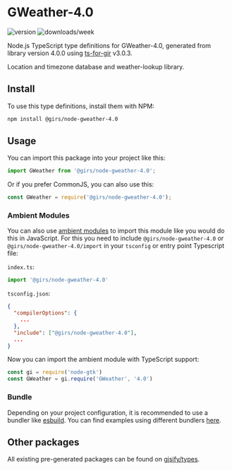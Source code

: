 
# GWeather-4.0

![version](https://img.shields.io/npm/v/@girs/node-gweather-4.0)
![downloads/week](https://img.shields.io/npm/dw/@girs/node-gweather-4.0)


Node.js TypeScript type definitions for GWeather-4.0, generated from library version 4.0.0 using [ts-for-gir](https://github.com/gjsify/ts-for-gir) v3.0.3.

Location and timezone database and weather-lookup library.

## Install

To use this type definitions, install them with NPM:
```bash
npm install @girs/node-gweather-4.0
```

## Usage

You can import this package into your project like this:
```ts
import GWeather from '@girs/node-gweather-4.0';
```

Or if you prefer CommonJS, you can also use this:
```ts
const GWeather = require('@girs/node-gweather-4.0');
```

### Ambient Modules

You can also use [ambient modules](https://github.com/gjsify/ts-for-gir/tree/main/packages/cli#ambient-modules) to import this module like you would do this in JavaScript.
For this you need to include `@girs/node-gweather-4.0` or `@girs/node-gweather-4.0/import` in your `tsconfig` or entry point Typescript file:

`index.ts`:
```ts
import '@girs/node-gweather-4.0'
```

`tsconfig.json`:
```json
{
  "compilerOptions": {
    ...
  },
  "include": ["@girs/node-gweather-4.0"],
  ...
}
```

Now you can import the ambient module with TypeScript support: 

```ts
const gi = require('node-gtk')
const GWeather = gi.require('GWeather', '4.0')
```


### Bundle

Depending on your project configuration, it is recommended to use a bundler like [esbuild](https://esbuild.github.io/). You can find examples using different bundlers [here](https://github.com/gjsify/ts-for-gir/tree/main/examples).

## Other packages

All existing pre-generated packages can be found on [gjsify/types](https://github.com/gjsify/types).


